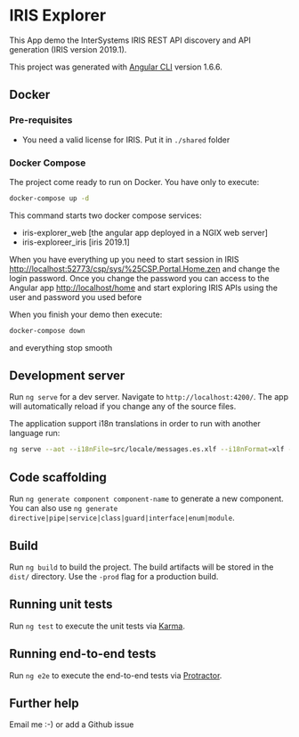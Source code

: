 # IRIS Explorer

This App demo the InterSystems IRIS REST API discovery and API generation (IRIS version 2019.1).

This project was generated with [Angular CLI](https://github.com/angular/angular-cli) version 1.6.6.

## Docker

### Pre-requisites

- You need a valid license for IRIS. Put it in `./shared` folder

### Docker Compose

The project come ready to run on Docker. You have only to execute:

```bash
docker-compose up -d
```

This command starts two docker compose services:

- iris-explorer_web [the angular app deployed in a NGIX web server]
- iris-exploreer_iris [iris 2019.1]

When you have everything up you need to start session in IRIS <http://localhost:52773/csp/sys/%25CSP.Portal.Home.zen> and change the login password. Once you change the password you can access to the Angular app <http://localhost/home> and start exploring IRIS APIs using the user and password you used before

When you finish your demo then execute:

```bash
docker-compose down
```

and everything stop smooth

## Development server

Run `ng serve` for a dev server. Navigate to `http://localhost:4200/`. The app will automatically reload if you change any of the source files.

The application support i18n translations in order to run with another language run:

```bash
ng serve --aot --i18nFile=src/locale/messages.es.xlf --i18nFormat=xlf --locale=es
```

## Code scaffolding

Run `ng generate component component-name` to generate a new component. You can also use `ng generate directive|pipe|service|class|guard|interface|enum|module`.

## Build

Run `ng build` to build the project. The build artifacts will be stored in the `dist/` directory. Use the `-prod` flag for a production build.

## Running unit tests

Run `ng test` to execute the unit tests via [Karma](https://karma-runner.github.io).

## Running end-to-end tests

Run `ng e2e` to execute the end-to-end tests via [Protractor](http://www.protractortest.org/).

## Further help

Email me :-) or add a Github issue